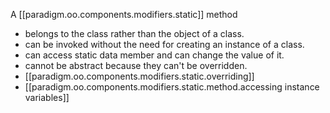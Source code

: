 

A [[paradigm.oo.components.modifiers.static]] method

- belongs to the class rather than the object of a class.
- can be invoked without the need for creating an instance of a class.
- can access static data member and can change the value of it.
- cannot be abstract because they can't be overridden.
- [[paradigm.oo.components.modifiers.static.overriding]]
- [[paradigm.oo.components.modifiers.static.method.accessing instance variables]]
